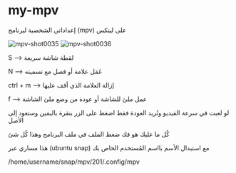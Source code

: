 # my-mpv
إعداداتي الشخصية لبرنامج (mpv) على لينكس


![mpv-shot0035](https://github.com/user-attachments/assets/afaf8a5e-83ae-4a52-94fb-2db74da2130b)
![mpv-shot0036](https://github.com/user-attachments/assets/a8ba477e-9333-4ebb-9b69-b835e243b5d1)


S  --> لقطة شاشة سريعة

N --> عَمَل علامة أو فصل مع تسميته

ctrl + m --> إزالة العلامة الذي أقف عليها 

f --> عمل ملئ للشاشة أو عودة من وضع ملئ الشاشة




لو لعبت في سرعة الفيديو وتُريد العودة فقط اضغط على الزر بنقرة باليمين وستعود إلى الأصل


كُل ما عليك هو فك ضغط الملف في ملف البرنامح وهذا كُل شئ 

هذا مساري عبر (ubuntu snap) مع استبدال الأسم بااسم المُستخدم الخاص بك

/home/username/snap/mpv/201/.config/mpv
